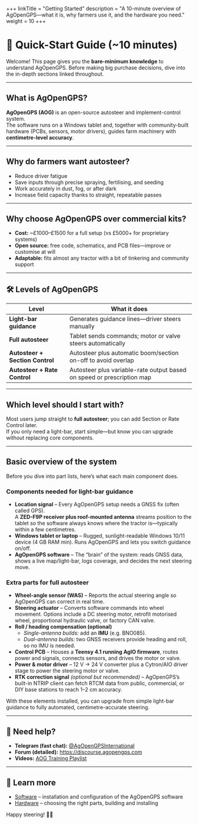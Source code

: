 +++
linkTitle = "Getting Started"
description = "A 10-minute overview of AgOpenGPS—what it is, why farmers use it, and the hardware you need."
weight = 10
+++

# 🚀 Quick-Start Guide (~10 minutes)

Welcome! This page gives you the **bare-minimum knowledge** to understand
AgOpenGPS. Before making big purchase decisions, dive into the in-depth sections
linked throughout.

---

## What is AgOpenGPS?

**AgOpenGPS (AOG)** is an open-source autosteer and implement-control system.  
The software runs on a Windows tablet and, together with community-built
hardware (PCBs, sensors, motor drivers), guides farm machinery with
**centimetre-level accuracy**.

---

## Why do farmers want autosteer?

- Reduce driver fatigue
- Save inputs through precise spraying, fertilising, and seeding
- Work accurately in dust, fog, or after dark
- Increase field capacity thanks to straight, repeatable passes

---

## Why choose AgOpenGPS over commercial kits?

- **Cost:** ~£1000–£1500 for a full setup (vs £5000+ for proprietary systems)
- **Open source:** free code, schematics, and PCB files—improve or customise at
  will
- **Adaptable:** fits almost any tractor with a bit of tinkering and community
  support

---

## 🛠️ Levels of AgOpenGPS

| Level                           | What it does                                                           |
| ------------------------------- | ---------------------------------------------------------------------- |
| **Light-bar guidance**          | Generates guidance lines—driver steers manually                        |
| **Full autosteer**              | Tablet sends commands; motor or valve steers automatically             |
| **Autosteer + Section Control** | Autosteer plus automatic boom/section on-off to avoid overlap          |
| **Autosteer + Rate Control**    | Autosteer plus variable-rate output based on speed or prescription map |

---

## Which level should I start with?

Most users jump straight to **full autosteer**; you can add Section or Rate
Control later.  
If you only need a light-bar, start simple—but know you can upgrade without
replacing core components.

---

## Basic overview of the system

Before you dive into part lists, here’s what each main component does.

### Components needed for **light-bar guidance**

- **Location signal** – Every AgOpenGPS setup needs a GNSS fix (often called
  GPS).  
  A **ZED-F9P receiver plus roof-mounted antenna** streams position to the
  tablet so the software always knows where the tractor is—typically within a
  few centimetres.
- **Windows tablet or laptop** – Rugged, sunlight-readable Windows 10/11 device
  (4 GB RAM min). Runs AgOpenGPS and lets you switch guidance on/off.
- **AgOpenGPS software** – The “brain” of the system: reads GNSS data, shows a
  live map/light-bar, logs coverage, and decides the next steering move.

### Extra parts for **full autosteer**

- **Wheel-angle sensor (WAS)** – Reports the actual steering angle so AgOpenGPS
  can correct in real time.
- **Steering actuator** – Converts software commands into wheel movement.
  Options include a DC steering motor, retrofit motorised wheel, proportional
  hydraulic valve, or factory CAN valve.
- **Roll / heading compensation (optional)**
  - _Single-antenna builds:_ add an **IMU** (e.g. BNO085).
  - _Dual-antenna builds:_ two GNSS receivers provide heading and roll, so no
    IMU is needed.
- **Control PCB** – Houses a **Teensy 4.1 running AgIO firmware**, routes power
  and signals, connects sensors, and drives the motor or valve.
- **Power & motor driver** – 12 V → 24 V converter plus a Cytron/AIO driver
  stage to power the steering motor or valve.
- **RTK correction signal** _(optional but recommended)_ – AgOpenGPS’s built-in
  NTRIP client can fetch RTCM data from public, commercial, or DIY base stations
  to reach 1–2 cm accuracy.

With these elements installed, you can upgrade from simple light-bar guidance to
fully automated, centimetre-accurate steering.

---

## 🙋 Need help?

- **Telegram (fast chat):**
  [@AgOpenGPSInternational](https://t.me/AgOpenGPSInternational)
- **Forum (detailed):** <https://discourse.agopengps.com>
- **Videos:**
  [AOG Training Playlist](https://www.youtube.com/playlist?list=PL1N2N2XFHWW1fIDhb7koOa7hxH0LGppYc)

---

## 👀 Learn more

- [Software](/software) – installation and configuration of the AgOpenGPS
  software
- [Hardware](/hardware) – choosing the right parts, building and installing

Happy steering! 🚜💨
